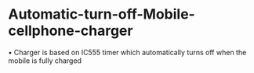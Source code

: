# Automatic-turn-off-Mobile-cellphone-charger
•	Charger is based on IC555 timer which automatically turns off when the mobile is fully charged
